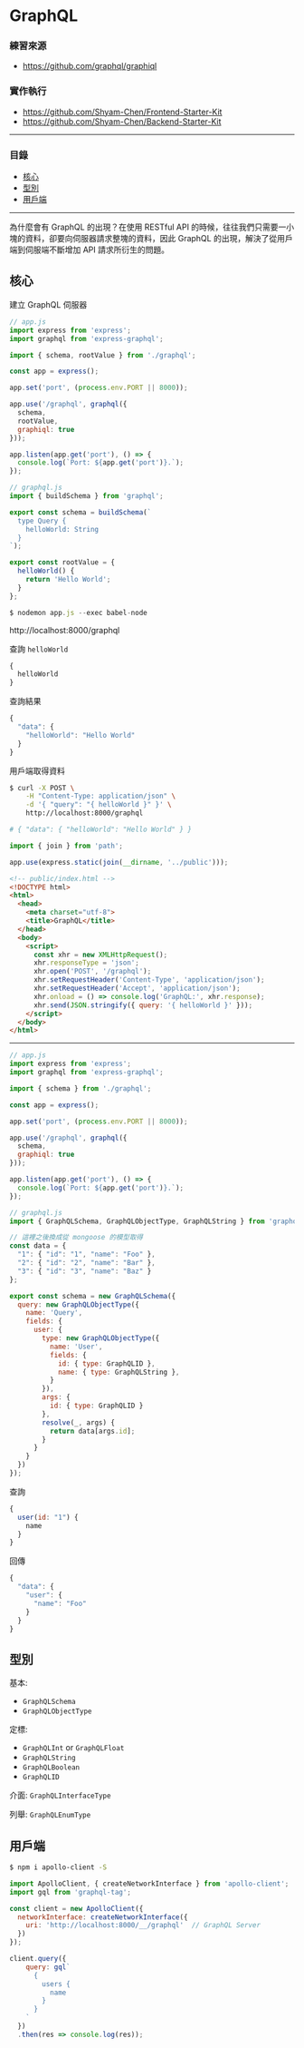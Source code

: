 # GraphQL

### 練習來源

* https://github.com/graphql/graphiql

### 實作執行

* https://github.com/Shyam-Chen/Frontend-Starter-Kit
* https://github.com/Shyam-Chen/Backend-Starter-Kit

***

### 目錄

* [核心](#核心)
* [型別](#型別)
* [用戶端](#用戶端)

***

為什麼會有 GraphQL 的出現？在使用 RESTful API 的時候，往往我們只需要一小塊的資料，卻要向伺服器請求整塊的資料，因此 GraphQL 的出現，解決了從用戶端到伺服端不斷增加 API 請求所衍生的問題。

## 核心

建立 GraphQL 伺服器

```js
// app.js
import express from 'express';
import graphql from 'express-graphql';

import { schema, rootValue } from './graphql';

const app = express();

app.set('port', (process.env.PORT || 8000));

app.use('/graphql', graphql({
  schema,
  rootValue,
  graphiql: true
}));

app.listen(app.get('port'), () => {
  console.log(`Port: ${app.get('port')}.`);
});
```

```js
// graphql.js
import { buildSchema } from 'graphql';

export const schema = buildSchema(`
  type Query {
    helloWorld: String
  }
`);

export const rootValue = {
  helloWorld() {
    return 'Hello World';
  }
};
```

```js
$ nodemon app.js --exec babel-node
```

http://localhost:8000/graphql

查詢 `helloWorld`

```js
{
  helloWorld
}
```

查詢結果

```js
{
  "data": {
    "helloWorld": "Hello World"
  }
}
```

用戶端取得資料

```bash
$ curl -X POST \
    -H "Content-Type: application/json" \
    -d '{ "query": "{ helloWorld }" }' \
    http://localhost:8000/graphql

# { "data": { "helloWorld": "Hello World" } }
```

```js
import { join } from 'path';

app.use(express.static(join(__dirname, '../public')));
```

```html
<!-- public/index.html -->
<!DOCTYPE html>
<html>
  <head>
    <meta charset="utf-8">
    <title>GraphQL</title>
  </head>
  <body>
    <script>
      const xhr = new XMLHttpRequest();
      xhr.responseType = 'json';
      xhr.open('POST', '/graphql');
      xhr.setRequestHeader('Content-Type', 'application/json');
      xhr.setRequestHeader('Accept', 'application/json');
      xhr.onload = () => console.log('GraphQL:', xhr.response);
      xhr.send(JSON.stringify({ query: '{ helloWorld }' }));
    </script>
  </body>
</html>
```

***

```js
// app.js
import express from 'express';
import graphql from 'express-graphql';

import { schema } from './graphql';

const app = express();

app.set('port', (process.env.PORT || 8000));

app.use('/graphql', graphql({
  schema,
  graphiql: true
}));

app.listen(app.get('port'), () => {
  console.log(`Port: ${app.get('port')}.`);
});
```

```js
// graphql.js
import { GraphQLSchema, GraphQLObjectType, GraphQLString } from 'graphql';

// 這裡之後換成從 mongoose 的模型取得
const data = {
  "1": { "id": "1", "name": "Foo" },
  "2": { "id": "2", "name": "Bar" },
  "3": { "id": "3", "name": "Baz" }
};

export const schema = new GraphQLSchema({
  query: new GraphQLObjectType({
    name: 'Query',
    fields: {
      user: {
        type: new GraphQLObjectType({
          name: 'User',
          fields: {
            id: { type: GraphQLID },
            name: { type: GraphQLString },
          }
        }),
        args: {
          id: { type: GraphQLID }
        },
        resolve(_, args) {
          return data[args.id];
        }
      }
    }
  })
});
```

查詢

```js
{
  user(id: "1") {
    name
  }
}
```

回傳

```js
{
  "data": {
    "user": {
      "name": "Foo"
    }
  }
}
```

## 型別

基本:
* `GraphQLSchema`
* `GraphQLObjectType`

定標:
* `GraphQLInt` or `GraphQLFloat`
* `GraphQLString`
* `GraphQLBoolean`
* `GraphQLID`

介面: `GraphQLInterfaceType`

列舉: `GraphQLEnumType`

## 用戶端

```bash
$ npm i apollo-client -S
```

```js
import ApolloClient, { createNetworkInterface } from 'apollo-client';
import gql from 'graphql-tag';

const client = new ApolloClient({
  networkInterface: createNetworkInterface({
    uri: 'http://localhost:8000/__/graphql'  // GraphQL Server
  })
});

client.query({
    query: gql`
      {
        users {
          name
        }
      }
    `
  })
  .then(res => console.log(res));
```
